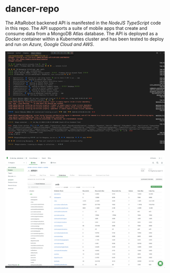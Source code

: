 # dancer-repo

The AftaRobot backened API is manifested in the *NodeJS* *TypeScript* code in this repo. The API supports a suite of mobile apps that create and consume data from a MongoDB Atlas database. The API is deployed as a *Docker* container within a Kubernetes cluster and has been tested to deploy and run on *Azure, Google Cloud and AWS*.

![AftaRobot Console](dancer-3033-v2/screenshots/console.png "AftaRobot Backend API")

![AftaRobot MongoDB](dancer-3033-v2/screenshots/mongo.png "AftaRobot Database")
